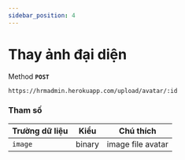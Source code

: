 ```yaml
---
sidebar_position: 4
---
```


# Thay ảnh đại diện

Method **`POST`**

```shell
https://hrmadmin.herokuapp.com/upload/avatar/:id
```

### Tham số

| Trường dữ liệu | Kiểu   | Chú thích         |
| -------------- | ------ | ----------------- |
| `image`        | binary | image file avatar |
